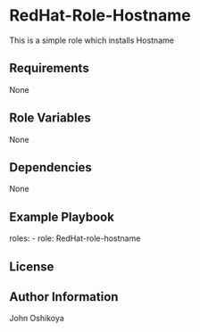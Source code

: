 RedHat-Role-Hostname
=========
This is a simple role which installs Hostname

Requirements
------------
None

Role Variables
--------------
None

Dependencies
------------
None

Example Playbook
----------------
  roles:
    - role: RedHat-role-hostname

License
-------


Author Information
------------------
John Oshikoya

